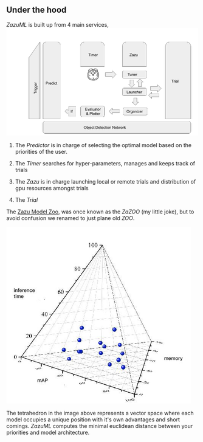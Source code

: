 ## Under the hood
*ZazuML* is built up from 4 main services, 
![](../images/zazuml_diagram.png)

1. The *Predictor* is in charge of selecting the optimal model based on the 
priorities of the user.

2. The *Timer* searches for hyper-parameters, manages and keeps track of trials

3. The *Zazu* is in charge launching local or remote trials and distribution of gpu resources amongst trials

4. The *Trial* 

The [Zazu Model Zoo](https://github.com/dataloop-ai/zoo), was once known as
the *ZaZOO* (my little joke), but to avoid confusion we renamed to just plane old *ZOO*.

![model_space](../images/tetra4.jpeg)

The tetrahedron in the image above represents a vector space where each model occupies a unique 
position with it's own advantages and short comings. *ZazuML* computes the minimal euclidean distance 
between your priorities and model architecture. 
